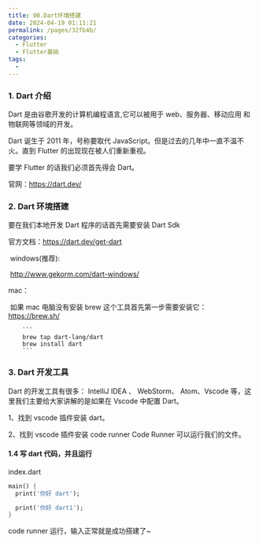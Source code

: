 ```yaml
---
title: 00.Dart环境搭建
date: 2024-04-19 01:11:21
permalink: /pages/32fb4b/
categories:
  - Flutter
  - Flutter基础
tags:
  -
---
```


### 1. Dart 介绍

Dart 是由谷歌开发的计算机编程语言,它可以被用于 web、服务器、移动应用 和物联网等领域的开发。

Dart 诞生于 2011 年，号称要取代 JavaScript。但是过去的几年中一直不温不火。直到 Flutter 的出现现在被人们重新重视。

要学 Flutter 的话我们必须首先得会 Dart。

官网：https://dart.dev/

### 2. Dart 环境搭建

要在我们本地开发 Dart 程序的话首先需要安装 Dart Sdk

官方文档：https://dart.dev/get-dart

​ windows(推荐):

​ http://www.gekorm.com/dart-windows/

mac：

​ 如果 mac 电脑没有安装 brew 这个工具首先第一步需要安装它： https://brew.sh/

        ```
        brew tap dart-lang/dart
        brew install dart
        ```

### 3. Dart 开发工具

Dart 的开发工具有很多： IntelliJ IDEA 、 WebStorm、 Atom、Vscode 等，这里我们主要给大家讲解的是如果在 Vscode 中配置 Dart。

1、找到 vscode 插件安装 dart。

2、找到 vscode 插件安装 code runner Code Runner 可以运行我们的文件。

#### 1.4 写 dart 代码，并且运行

index.dart

```dart
main() {
  print('你好 dart');

  print('你好 dart1');
}
```

code runner 运行，输入正常就是成功搭建了~
